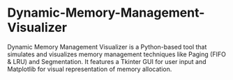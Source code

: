# Dynamic-Memory-Management-Visualizer
Dynamic Memory Management Visualizer is a Python-based tool that simulates and visualizes memory management techniques like Paging (FIFO &amp; LRU) and Segmentation. It features a Tkinter GUI for user input and Matplotlib for visual representation of memory allocation. 
